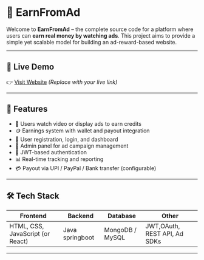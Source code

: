 # 💸 EarnFromAd

Welcome to **EarnFromAd** – the complete source code for a platform where users can **earn real money by watching ads**. This project aims to provide a simple yet scalable model for building an ad-reward-based website.

---

## 🚀 Live Demo

👉 [Visit Website](https://yourdomain.com) *(Replace with your live link)*

---

## 📌 Features

- 🎥 Users watch video or display ads to earn credits
- 🪙 Earnings system with wallet and payout integration
- 👤 User registration, login, and dashboard
- 🎯 Admin panel for ad campaign management
- 🔐 JWT-based authentication
- 📊 Real-time tracking and reporting
- 💳 Payout via UPI / PayPal / Bank transfer (configurable)

---

## 🛠️ Tech Stack

| Frontend | Backend | Database | Other |
|----------|---------|----------|-------|
| HTML, CSS, JavaScript (or React) | Java springboot | MongoDB / MySQL | JWT,OAuth, REST API, Ad SDKs |

---
